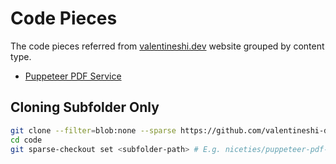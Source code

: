 # Code Pieces

The code pieces referred from [valentineshi.dev](https://valentineshi.dev) website grouped by content type.

- [Puppeteer PDF Service](./niceties/puppeteer-pdf-service/)

## Cloning Subfolder Only

```bash
git clone --filter=blob:none --sparse https://github.com/valentineshi-dev/code.git
cd code
git sparse-checkout set <subfolder-path> # E.g. niceties/puppeteer-pdf-service for <subfolder path>
```
